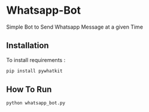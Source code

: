 # Whatsapp-Bot 

Simple Bot to Send Whatsapp Message at a given Time

## Installation

To install requirements :

```sh 
pip install pywhatkit
```

## How To Run

```sh
python whatsapp_bot.py
```
